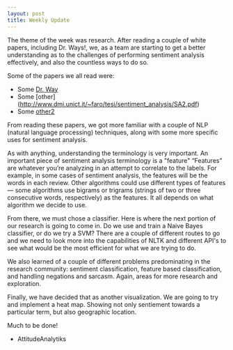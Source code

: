 ```yaml
---
layout: post
title: Weekly Update
---
```


The theme of the week was research. After reading a couple of white papers, including Dr. Ways!, we, as a team are starting to get
a better understanding as to the challenges of performing sentiment analysis effectively, and also the countless ways to do so. 

Some of the papers we all read were: 
* Some [Dr. Way](http://www.csc.villanova.edu/~tway/publications/IKE7710_Carpenter_Way.pdf)
* Some [other] (http://www.dmi.unict.it/~faro/tesi/sentiment_analysis/SA2.pdf)
* Some [other2](http://kaikuehne.github.io/war/Pak%20and%20Paroubek%20(2010).%20Twitter%20as%20a%20Corpus%20for%20Sentiment%20Analysis%20and%20Opinion%20Mining.pdf)


 From reading these papers, we got more familiar with a couple of NLP (natural language processing) techniques, along with 
 some more specific uses for sentiment analysis. 
 
As with anything, understanding the terminology is very important.  An important piece of sentiment analysis terminology is a "feature" 
“Features” are whatever you’re analyzing in an
 attempt to correlate to the labels. For example, in some cases of sentiment analysis, the features will be the words in each 
 review. Other algorithms could use different types of features — some algorithms use bigrams or trigrams 
 (strings of two or three consecutive words, respectively) as the features. It all depends on what algorithm we decide to use.
 
 From there, we must chose a classifier. Here is where the next portion of our research is going to come in.
 Do we use and train a Naive Bayes classifier, or do we try a SVM? There are a couple of different routes to go and we need to look more into the capabilities of NLTK and different API's
 to see what would be the most efficient for what we are trying to do. 
 
 We also learned of a couple of different problems predominating in the research community: sentiment classification, feature based classification, and handling negations and sarcasm.
 Again, areas for more research and exploration. 
 
 Finally, we have decided that as another visualization. We are going to try and implement a heat map. Showing not only sentiement towards a particular term, but also geographic location.
 
 
 Much to be done!
 - AttitudeAnalytiks
 




